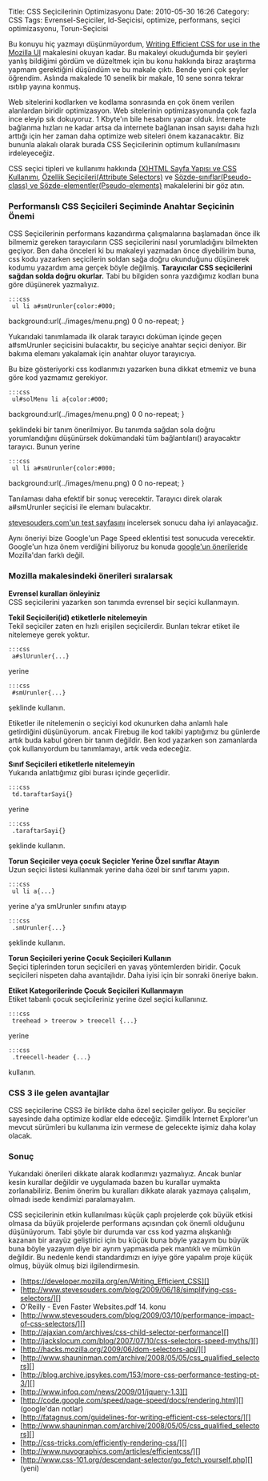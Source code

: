 Title: CSS Seçicilerinin Optimizasyonu 
Date: 2010-05-30 16:26
Category: CSS
Tags: Evrensel-Seçiciler, Id-Seçicisi, optimize, performans, seçici optimizasyonu, Torun-Seçicisi

Bu konuyu hiç yazmayı düşünmüyordum, [Writing Efficient CSS for use in
the Mozilla UI][] makalesini okuyan kadar. Bu makaleyi okuduğumda bir
şeyleri yanlış bildiğimi gördüm ve düzeltmek için bu konu hakkında biraz
araştırma yapmam gerektiğini düşündüm ve bu makale çıktı. Bende yeni çok
şeyler öğrendim. Aslında makalede 10 senelik bir makale, 10 sene sonra
tekrar ısıtılıp yayına konmuş.

Web sitelerini kodlarken ve kodlama sonrasında en çok önem verilen
alanlardan biridir optimizasyon. Web sitelerinin optimizasyonunda çok
fazla ince eleyip sık dokuyoruz. 1 Kbyte'ın bile hesabını yapar olduk.
İnternete bağlanma hızları ne kadar artsa da internete bağlanan insan
sayısı daha hızlı arttığı için her zaman daha optimize web siteleri önem
kazanacaktır. Biz bununla alakalı olarak burada CSS Seçicilerinin
optimum kullanılmasını irdeleyeceğiz. <!--more-->

CSS seçici tipleri ve kullanımı hakkında [(X)HTML Sayfa Yapısı ve CSS
Kullanımı][], [Özellik Seçicileri(Attribute Selectors)][] ve
[Sözde-sınıflar(Pseudo-class) ve Sözde-elementler(Pseudo-elements)][]
makalelerini bir göz atın.

### Performanslı CSS Seçicileri Seçiminde Anahtar Seçicinin Önemi

CSS Seçicilerinin performans kazandırma çalışmalarına başlamadan önce
ilk bilmemiz gereken tarayıcıların CSS seçicilerini nasıl yorumladığını
bilmekten geçiyor. Ben daha önceleri ki bu makaleyi yazmadan önce
diyebilirim buna, css kodu yazarken seçicilerin soldan sağa doğru
okunduğunu düşünerek kodumu yazardım ama gerçek böyle değilmiş.
**Tarayıcılar CSS seçicilerini sağdan solda doğru okurlar.** Tabi bu
bilgiden sonra yazdığımız kodları buna göre düşünerek yazmalıyız.

	:::css
	 ul li a#smUrunler{color:#000;
background:url(../images/menu.png) 0 0 no-repeat; } 

Yukarıdaki tanımlamada ilk olarak tarayıcı doküman içinde geçen
a#smUrunler seçicisini bulacaktır, bu seçiciye anahtar seçici deniyor.
Bir bakıma elemanı yakalamak için anahtar oluyor tarayıcıya.

Bu bize gösteriyorki css kodlarımızı yazarken buna dikkat etmemiz ve
buna göre kod yazmamız gerekiyor.

	:::css
	 ul#solMenu li a{color:#000;
background:url(../images/menu.png) 0 0 no-repeat; } 

şeklindeki bir tanım önerilmiyor. Bu tanımda sağdan sola doğru
yorumlandığını düşünürsek dokümandaki tüm bağlantıları(<a>)
arayacaktır tarayıcı. Bunun yerine

	:::css
	 ul li a#smUrunler{color:#000;
background:url(../images/menu.png) 0 0 no-repeat; } 

Tanılaması daha efektif bir sonuç verecektir. Tarayıcı direk olarak
a#smUrunler seçicisi ile elemanı bulacaktır.

[stevesouders.com'un test sayfasını][] incelersek sonucu daha iyi
anlayacağız.

Aynı öneriyi bize Google'un Page Speed eklentisi test sonucuda
verecektir. Google'un hıza önem verdiğini biliyoruz bu konuda [google'un
önerileride][] Mozilla'dan farklı değil.

### Mozilla makalesindeki önerileri sıralarsak

**Evrensel kuralları önleyiniz**  
CSS seçicilerini yazarken son tanımda evrensel bir seçici kullanmayın.

**Tekil Seçicileri(id) etiketlerle nitelemeyin**  
Tekil seçiciler zaten en hızlı erişilen seçicilerdir. Bunları tekrar
etiket ile nitelemeye gerek yoktur.

	:::css
	 a#slUrunler{...} 

yerine

	:::css
	 #smUrunler{...} 

şeklinde kullanın.

Etiketler ile nitelemenin o seçiciyi kod okunurken daha anlamlı hale
getirdiğini düşünüyorum. ancak Firebug ile kod takibi yaptığımız bu
günlerde artık buda kabul gören bir tanım değildir. Ben kod yazarken son
zamanlarda çok kullanıyordum bu tanımlamayı, artık veda edeceğiz.

**Sınıf Seçicileri etiketlerle nitelemeyin**  
Yukarıda anlattığımız gibi burası içinde geçerlidir.

	:::css
	 td.taraftarSayi{} 

yerine

	:::css
	 .taraftarSayi{} 

şeklinde kullanın.

**Torun Seçiciler veya çocuk Seçicler Yerine Özel sınıflar Atayın**  
Uzun seçici listesi kullanmak yerine daha özel bir sınıf tanımı yapın.

	:::css
	 ul li a{...} 

yerine a'ya smUrunler sınıfını atayıp

	:::css
	 .smUrunler{...} 

şeklinde kullanın.

**Torun Seçicileri yerine Çocuk Seçicileri Kullanın**  
Seçici tiplerinden torun seçicileri en yavaş yöntemlerden biridir.
Çocuk seçicileri nispeten daha avantajlıdır. Daha iyisi için bir sonraki
öneriye bakın.

**Etiket Kategorilerinde Çocuk Seçicileri Kullanmayın**  
Etiket tabanlı çocuk seçicileriniz yerine özel seçici kullanınız.

	:::css
	 treehead > treerow > treecell {...}


yerine

	:::css
	 .treecell-header {...} 

kullanın.

### CSS 3 ile gelen avantajlar

CSS seçicilerine CSS3 ile birlikte daha özel seçiciler geliyor. Bu
seçiciler sayesinde daha optimize kodlar elde edeceğiz. Şimdilik
İnternet Explorer'un mevcut sürümleri bu kullanıma izin vermese de
gelecekte işimiz daha kolay olacak.

### Sonuç

Yukarıdaki önerileri dikkate alarak kodlarımızı yazmalıyız. Ancak bunlar
kesin kurallar değildir ve uygulamada bazen bu kurallar uymakta
zorlanabiliriz. Benim önerim bu kuralları dikkate alarak yazmaya
çalışalım, olmadı isede kendimizi paralamayalım.

CSS seçicilerinin etkin kullanılması küçük çaplı projelerde çok büyük
etkisi olmasa da büyük projelerde performans açısından çok önemli
olduğunu düşünüyorum. Tabi şöyle bir durumda var css kod yazma
alışkanlığı kazanan bir arayüz geliştirici için bu küçük buna böyle
yazayım bu büyük buna böyle yazayım diye bir ayrım yapmasıda pek
mantıklı ve mümkün değildir. Bu nedenle kendi standardımızı en iyiye
göre yapalım proje küçük olmuş, büyük olmuş bizi ilgilendirmesin.

-   [https://developer.mozilla.org/en/Writing_Efficient_CSS][]
-   [http://www.stevesouders.com/blog/2009/06/18/simplifying-css-selectors/][]
-   O'Reilly - Even Faster Websites.pdf 14. konu
-   [http://www.stevesouders.com/blog/2009/03/10/performance-impact-of-css-selectors/][]
-   [http://ajaxian.com/archives/css-child-selector-performance][]
-   [http://jackslocum.com/blog/2007/07/10/css-selectors-speed-myths/][]
-   [http://hacks.mozilla.org/2009/06/dom-selectors-api/][]
-   [http://www.shauninman.com/archive/2008/05/05/css_qualified_selectors][]
-   [http://blog.archive.jpsykes.com/153/more-css-performance-testing-pt-3/][]
-   [http://www.infoq.com/news/2009/01/jquery-1.3][]
-   [http://code.google.com/speed/page-speed/docs/rendering.html][]
    (google'dan notlar)
-   [http://fatagnus.com/guidelines-for-writing-efficient-css-selectors/][]
-   [http://www.shauninman.com/archive/2008/05/05/css_qualified_selectors][]
-   [http://css-tricks.com/efficiently-rendering-css/][]
-   [http://www.nuvographics.com/articles/efficientcss/][]
-   [http://www.css-101.org/descendant-selector/go_fetch_yourself.php][]
    (yeni)

</p>

  [Writing Efficient CSS for use in the Mozilla UI]: https://developer.mozilla.org/en/Writing_Efficient_CSS
    "Writing Efficient CSS for use in the Mozilla UI"
  [(X)HTML Sayfa Yapısı ve CSS Kullanımı]: http://www.fatihhayrioglu.com/xhtml-sayfa-yapisi-ve-css-kullanimi/
    "(X)HTML Sayfa Yapısı ve CSS Kullanımı"
  [Özellik Seçicileri(Attribute Selectors)]: http://www.fatihhayrioglu.com/ozellik-secicileriattribute-selectors/
    "Özellik Seçicileri(Attribute Selectors)"
  [Sözde-sınıflar(Pseudo-class) ve Sözde-elementler(Pseudo-elements)]: http://www.fatihhayrioglu.com/pseudo-siniflari-ve-pseudo-elementleri/
    "Sözde-sınıflar(Pseudo-class) ve Sözde-elementler(Pseudo-elements)"
  [stevesouders.com'un test sayfasını]: http://stevesouders.com/efws/css-selectors/baseline.php
    "stevesouders.com'un test sayfasını"
  [google'un önerileride]: http://code.google.com/speed/page-speed/docs/rendering.html
    "google'un önerileride"
  [https://developer.mozilla.org/en/Writing_Efficient_CSS]: https://developer.mozilla.org/en/Writing_Efficient_CSS
    "https://developer.mozilla.org/en/Writing_Efficient_CSS"
  [http://www.stevesouders.com/blog/2009/06/18/simplifying-css-selectors/]:
    http://www.stevesouders.com/blog/2009/06/18/simplifying-css-selectors/
    "http://www.stevesouders.com/blog/2009/06/18/simplifying-css-selectors/"
  [http://www.stevesouders.com/blog/2009/03/10/performance-impact-of-css-selectors/]:
    http://www.stevesouders.com/blog/2009/03/10/performance-impact-of-css-selectors/
    "http://www.stevesouders.com/blog/2009/03/10/performance-impact-of-css-selectors/"
  [http://ajaxian.com/archives/css-child-selector-performance]: http://ajaxian.com/archives/css-child-selector-performance
    "http://ajaxian.com/archives/css-child-selector-performance"
  [http://jackslocum.com/blog/2007/07/10/css-selectors-speed-myths/]: http://jackslocum.com/blog/2007/07/10/css-selectors-speed-myths/
    "http://jackslocum.com/blog/2007/07/10/css-selectors-speed-myths/"
  [http://hacks.mozilla.org/2009/06/dom-selectors-api/]: http://hacks.mozilla.org/2009/06/dom-selectors-api/
    "http://hacks.mozilla.org/2009/06/dom-selectors-api/"
  [http://www.shauninman.com/archive/2008/05/05/css_qualified_selectors]:
    http://www.shauninman.com/archive/2008/05/05/css_qualified_selectors
    "http://www.shauninman.com/archive/2008/05/05/css_qualified_selectors"
  [http://blog.archive.jpsykes.com/153/more-css-performance-testing-pt-3/]:
    http://blog.archive.jpsykes.com/153/more-css-performance-testing-pt-3/
    "http://blog.archive.jpsykes.com/153/more-css-performance-testing-pt-3/"
  [http://www.infoq.com/news/2009/01/jquery-1.3]: http://www.infoq.com/news/2009/01/jquery-1.3
    "http://www.infoq.com/news/2009/01/jquery-1.3"
  [http://code.google.com/speed/page-speed/docs/rendering.html]: http://code.google.com/speed/page-speed/docs/rendering.html
    "http://code.google.com/speed/page-speed/docs/rendering.html"
  [http://fatagnus.com/guidelines-for-writing-efficient-css-selectors/]:
    http://fatagnus.com/guidelines-for-writing-efficient-css-selectors/
    "http://fatagnus.com/guidelines-for-writing-efficient-css-selectors/"
  [http://css-tricks.com/efficiently-rendering-css/]: http://css-tricks.com/efficiently-rendering-css/
    "http://css-tricks.com/efficiently-rendering-css/"
  [http://www.nuvographics.com/articles/efficientcss/]: http://www.nuvographics.com/articles/efficientcss/
    "http://www.nuvographics.com/articles/efficientcss/"
  [http://www.css-101.org/descendant-selector/go_fetch_yourself.php]: http://www.css-101.org/descendant-selector/go_fetch_yourself.php
